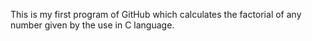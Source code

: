 

This is my first program of GitHub which calculates
the factorial of any number given by the use in C language.
